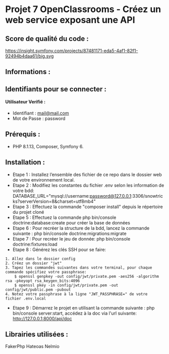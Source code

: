 # Projet 7 OpenClassrooms - Créez un web service exposant une API

## Score de qualité du code :
https://insight.symfony.com/projects/87481171-eda5-4af1-82f1-92494b4daa61/big.svg

## Informations :

## Identifiants pour se connecter :

#### Utilisateur Verifié :
* Identifiant : mail@mail.com
* Mot de Passe : password


## Prérequis :
* PHP 8.1.13, Composer, Symfony 6. 


## Installation :
* Etape 1 : Installez l’ensemble des fichier de ce repo dans le dossier web de votre environnement local.
* Etape 2 : Modifiez les constantes du fichier .env  selon les information de votre bdd: 
DATABASE_URL="mysql://username:password@127.0.0.1:3306/snowtricks?serverVersion=8&charset=utf8mb4"
* Etape 3 :  Effectuez la commande "composer install" depuis le répertoire du projet cloné
* Etape 5 : Effectuez la commande php bin/console doctrine:database:create pour créer la base de données 
* Etape 6 : Pour recréer la structure de la bdd, lancez la commande suivante : php bin/console doctrine:migrations:migrate
* Etape 7 : Pour recréer le jeu de donnée: php bin/console doctrine:fixtures:load
* Etape 8 : Générez les clés SSH pour se faire:
```
1. Allez dans le dossier config
2. Créez un dossier "jwt"
3. Tapez les commandes suivantes dans votre terminal, pour chaque commande spécifiez votre passphrase:
	$ openssl genpkey -out config/jwt/private.pem -aes256 -algorithm rsa -pkeyopt rsa_keygen_bits:4096
	$ openssl pkey -in config/jwt/private.pem -out config/jwt/public.pem -pubout
4. Notez votre passphrase à la ligne "JWT_PASSPHRASE=" de votre fichier .env.local
```

* Etape 9 : Démarrez le projet en utilisant la commande suivante : php bin/console server:start, accédez à la doc via l'url suivante: http://127.0.0.1:8000/api/doc

## Librairies utilisées :
FakerPhp
Hateoas
Nelmio
